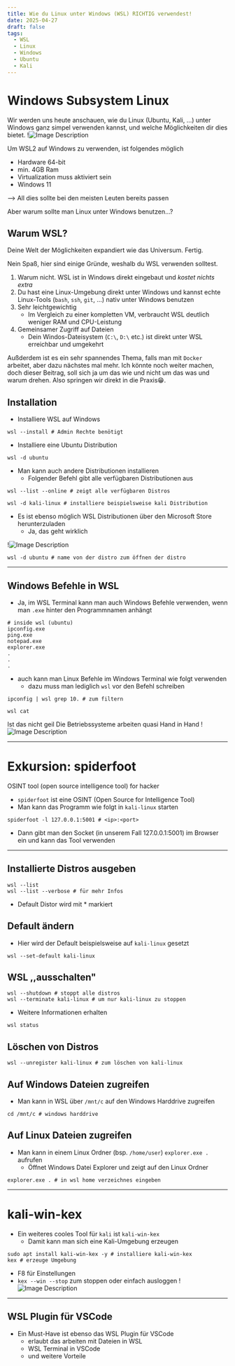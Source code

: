 ```yaml
---
title: Wie du Linux unter Windows (WSL) RICHTIG verwendest!
date: 2025-04-27
draft: false
tags:
  - WSL
  - Linux
  - Windows
  - Ubuntu
  - Kali
---
```

# Windows Subsystem Linux
Wir werden uns heute anschauen, wie du Linux (Ubuntu, Kali, ...) unter Windows ganz simpel verwenden kannst, und welche Möglichkeiten dir dies bietet.
!![Image Description](/images/Pasted%20image%2020250427070055.png)

Um WSL2 auf Windows zu verwenden, ist folgendes möglich
- Hardware 64-bit
- min. 4GB Ram
- Virtualization muss aktiviert sein
- Windows 11

--> All dies sollte bei den meisten Leuten bereits passen

Aber warum sollte man Linux unter Windows benutzen...?

## Warum WSL?
Deine Welt der Möglichkeiten expandiert wie das Universum. Fertig.

Nein Spaß, hier sind einige Gründe, weshalb du WSL verwenden solltest.

1. Warum nicht. WSL ist in Windows direkt eingebaut und _kostet nichts extra_
2. Du hast eine Linux-Umgebung direkt unter Windows und kannst echte Linux-Tools (`bash`, `ssh`,  `git`, ...) nativ unter Windows benutzen
3. Sehr leichtgewichtig
	- Im Vergleich zu einer kompletten VM, verbraucht WSL deutlich weniger RAM und CPU-Leistung
4. Gemeinsamer Zugriff auf Dateien
	- Dein Windos-Dateisystem (`C:\`, `D:\` etc.) ist direkt unter WSL erreichbar und umgekehrt

Außderdem ist es ein sehr spannendes Thema, falls man mit `Docker` arbeitet, aber dazu nächstes mal mehr.
Ich könnte noch weiter machen, doch dieser Beitrag, soll sich ja um das wie und nicht um das was und warum drehen.
Also springen wir direkt in die Praxis😁.
## Installation
- Installiere WSL auf Windows
```shell
wsl --install # Admin Rechte benötigt
```

- Installiere eine Ubuntu Distribution
```shell
wsl -d ubuntu
```

- Man kann auch andere Distributionen installieren
	- Folgender Befehl gibt alle verfügbaren Distributionen aus
``` shell
wsl --list --online # zeigt alle verfügbaren Distros

wsl -d kali-linux # installiere beispielsweise kali Distribution
```
- Es ist ebenso möglich WSL Distributionen über den Microsoft Store herunterzuladen
	- Ja, das geht wirklich

!![Image Description](/images/Pasted%20image%2020250427063914.png)


```shell
wsl -d ubuntu # name von der distro zum öffnen der distro
```

---
## Windows Befehle in WSL
- Ja, im WSL Terminal kann man auch Windows Befehle verwenden, wenn man `.exe` hinter den Programmnamen anhängt

``` shell
# inside wsl (ubuntu)
ipconfig.exe 
ping.exe
notepad.exe
explorer.exe
.
.
.

```

- auch kann man Linux Befehle im Windows Terminal wie folgt verwenden
	- dazu muss man lediglich `wsl` vor den Befehl schreiben 
```shell
ipconfig | wsl grep 10. # zum filtern

wsl cat
```

Ist das nicht geil
Die Betriebssysteme arbeiten quasi Hand in Hand
!![Image Description](/images/Pasted%20image%2020250427064653.png)

---
# Exkursion: spiderfoot

OSINT tool (open source intelligence tool) for hacker
- `spiderfoot` ist eine OSINT (Open Source for Intelligence Tool)
- Man kann das Programm wie folgt in `kali-linux` starten

```shell
spiderfoot -l 127.0.0.1:5001 # <ip>:<port>
```
- Dann gibt man den Socket (in unserem Fall 127.0.0.1:5001) im Browser ein und kann das Tool verwenden
---

## Installierte Distros ausgeben 
```shell
wsl --list
wsl --list --verbose # für mehr Infos
```
- Default Distor wird mit \* markiert

## Default ändern
- Hier wird der Default beispielsweise auf `kali-linux` gesetzt
```shell
wsl --set-default kali-linux 
```

## WSL ,,ausschalten"
```shell
wsl --shutdown # stoppt alle distros
wsl --terminate kali-linux # um nur kali-linux zu stoppen
```

- Weitere Informationen erhalten
```
wsl status
```

## Löschen von Distros
```shell
wsl --unregister kali-linux # zum löschen von kali-linux
```

## Auf Windows Dateien zugreifen
- Man kann in WSL über `/mnt/c` auf den Windows Harddrive zugreifen
``` shell
cd /mnt/c # windows harddrive
```

## Auf Linux Dateien zugreifen
- Man kann in einem Linux Ordner (bsp. `/home/user`) `explorer.exe .` aufrufen
	- Öffnet Windows Datei Explorer und zeigt auf den Linux Ordner
```shell
explorer.exe . # in wsl home verzeichnes eingeben
```

---
# kali-win-kex
- Ein weiteres cooles Tool für `kali` ist `kali-win-kex`
	- Damit kann man sich eine Kali-Umgebung erzeugen
```shell
sudo apt install kali-win-kex -y # installiere kali-win-kex
kex # erzeuge Umgebung
```
- F8 für Einstellungen
- `kex --win --stop` zum stoppen oder einfach ausloggen
!![Image Description](/images/Pasted%20image%2020250427065644.png)
---

## WSL Plugin für VSCode
- Ein Must-Have ist ebenso das WSL Plugin für VSCode
	- erlaubt das arbeiten mit Dateien in WSL
	- WSL Terminal in VSCode
	- und weitere Vorteile